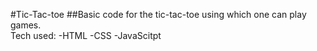 #Tic-Tac-toe
##Basic code for the tic-tac-toe using which one can play games.  
Tech used:
-HTML 
-CSS
-JavaScitpt
